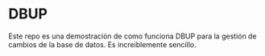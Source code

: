 # DBUP

Este repo es una demostración de como funciona DBUP para la gestión de cambios de la base de datos.
Es increiblemente sencillo.
